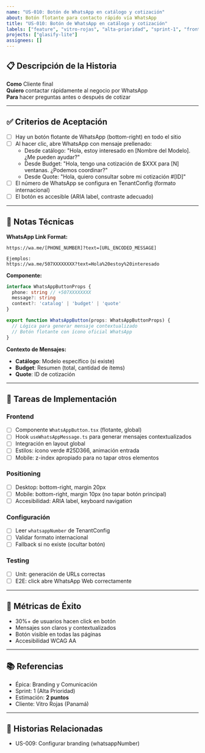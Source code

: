 ```yaml
---
name: "US-010: Botón de WhatsApp en catálogo y cotización"
about: Botón flotante para contacto rápido vía WhatsApp
title: "US-010: Botón de WhatsApp en catálogo y cotización"
labels: ["feature", "vitro-rojas", "alta-prioridad", "sprint-1", "frontend"]
projects: ["glasify-lite"]
assignees: []
---
```


## 📋 Descripción de la Historia

**Como** Cliente final  
**Quiero** contactar rápidamente al negocio por WhatsApp  
**Para** hacer preguntas antes o después de cotizar

---

## ✅ Criterios de Aceptación

- [ ] Hay un botón flotante de WhatsApp (bottom-right) en todo el sitio
- [ ] Al hacer clic, abre WhatsApp con mensaje prellenado:
  - Desde catálogo: "Hola, estoy interesado en [Nombre del Modelo]. ¿Me pueden ayudar?"
  - Desde Budget: "Hola, tengo una cotización de $XXX para [N] ventanas. ¿Podemos coordinar?"
  - Desde Quote: "Hola, quiero consultar sobre mi cotización #[ID]"
- [ ] El número de WhatsApp se configura en TenantConfig (formato internacional)
- [ ] El botón es accesible (ARIA label, contraste adecuado)

---

## 🔧 Notas Técnicas

**WhatsApp Link Format:**
```
https://wa.me/[PHONE_NUMBER]?text=[URL_ENCODED_MESSAGE]

Ejemplos:
https://wa.me/507XXXXXXXX?text=Hola%20estoy%20interesado
```

**Componente:**
```typescript
interface WhatsAppButtonProps {
  phone: string // +507XXXXXXXX
  message?: string
  context?: 'catalog' | 'budget' | 'quote'
}

export function WhatsAppButton(props: WhatsAppButtonProps) {
  // Lógica para generar mensaje contextualizado
  // Botón flotante con ícono oficial WhatsApp
}
```

**Contexto de Mensajes:**
- **Catálogo**: Modelo específico (si existe)
- **Budget**: Resumen (total, cantidad de ítems)
- **Quote**: ID de cotización

---

## 📝 Tareas de Implementación

### Frontend
- [ ] Componente `WhatsAppButton.tsx` (flotante, global)
- [ ] Hook `useWhatsAppMessage.ts` para generar mensajes contextualizados
- [ ] Integración en layout global
- [ ] Estilos: ícono verde #25D366, animación entrada
- [ ] Mobile: z-index apropiado para no tapar otros elementos

### Positioning
- [ ] Desktop: bottom-right, margin 20px
- [ ] Mobile: bottom-right, margin 10px (no tapar botón principal)
- [ ] Accesibilidad: ARIA label, keyboard navigation

### Configuración
- [ ] Leer `whatsappNumber` de TenantConfig
- [ ] Validar formato internacional
- [ ] Fallback si no existe (ocultar botón)

### Testing
- [ ] Unit: generación de URLs correctas
- [ ] E2E: click abre WhatsApp Web correctamente

---

## 🎯 Métricas de Éxito

- 30%+ de usuarios hacen click en botón
- Mensajes son claros y contextualizados
- Botón visible en todas las páginas
- Accesibilidad WCAG AA

---

## 📚 Referencias

- Épica: Branding y Comunicación
- Sprint: 1 (Alta Prioridad)
- Estimación: **2 puntos**
- Cliente: Vitro Rojas (Panamá)

---

## 🔗 Historias Relacionadas

- US-009: Configurar branding (whatsappNumber)
